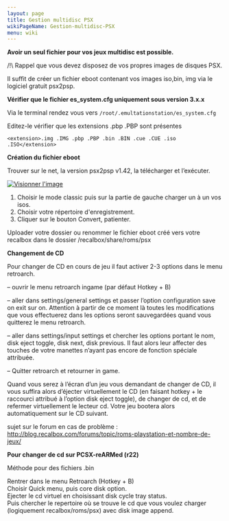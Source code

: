```yaml
---
layout: page
title: Gestion multidisc PSX
wikiPageName: Gestion-multidisc-PSX
menu: wiki
---
```


**Avoir un seul fichier pour vos jeux multidisc est possible.** 

/!\ Rappel que vous devez disposez de vos propres images de disques PSX.

Il suffit de créer un fichier eboot contenant vos images iso,bin, img via le logiciel gratuit psx2psp.

**Vérifier que le fichier es_system.cfg uniquement sous version 3.x.x**

Via le terminal rendez vous vers `/root/.emultationstation/es_system.cfg `

Editez-le vérifier que les extensions .pbp .PBP sont présentes

`<extension>.img .IMG .pbp .PBP .bin .BIN .cue .CUE .iso .ISO</extension>`


**Création du fichier eboot**

Trouver sur le net, la version psx2psp v1.42, la télécharger et l’exécuter.
   
<a href="http://www.zimagez.com/zimage/psx2psp0.php" target="_blank" title="Visionner l'image"><img src="http://www.zimagez.com/miniature/psx2psp0.png" alt="Visionner l'image" /></a>   

1. Choisir le mode classic puis sur la partie de gauche charger un à un vos isos.   
2. Choisir votre répertoire d'enregistrement.   
3. Cliquer sur le bouton Convert, patienter.   

Uploader votre dossier ou renommer le fichier eboot créé vers votre recalbox dans le dossier /recalbox/share/roms/psx


**Changement de CD**

Pour changer de CD en cours de jeu il faut activer 2-3 options dans le menu retroarch.

– ouvrir le menu retroarch ingame (par défaut Hotkey + B)

– aller dans settings/general settings et passer l’option configuration save on exit sur on. Attention à partir de ce moment là toutes les modifications que vous effectuerez dans les options seront sauvegardées quand vous quitterez le menu retroarch.

– aller dans settings/input settings et chercher les options portant le nom, disk eject toggle, disk next, disk previous. Il faut alors leur affecter des touches de votre manettes n’ayant pas encore de fonction spéciale attribuée.

– Quitter retroarch et retourner in game.

Quand vous serez à l’écran d’un jeu vous demandant de changer de CD, il vous suffira alors d’éjecter virtuellement le CD (en faisant hotkey + le raccourci attribué à l’option disk eject toggle), de changer de cd, et de refermer virtuellement le lecteur cd. Votre jeu bootera alors automatiquement sur le CD suivant.

sujet sur le forum en cas de problème :    
http://blog.recalbox.com/forums/topic/roms-playstation-et-nombre-de-jeux/   

**Pour changer de cd sur PCSX-reARMed (r22)**   
 
Méthode pour des fichiers .bin    
 
Rentrer dans le menu Retroarch (Hotkey + B)   
Choisir Quick menu, puis core disk option.   
Ejecter le cd virtuel en choisissant disk cycle tray status.   
Puis chercher le repertoire où se trouve le cd que vous voulez charger (logiquement recalbox/roms/psx) avec disk image append.   
